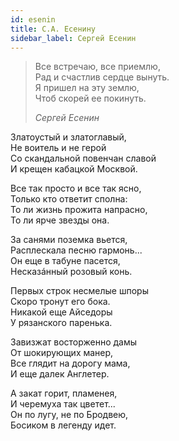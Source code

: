 ```yaml
---
id: esenin
title: С.А. Есенину
sidebar_label: Сергей Есенин
---
```


> Все встречаю, все приемлю,\
> Рад и счастлив сердце вынуть.\
> Я пришел на эту землю,\
> Чтоб скорей ее покинуть.
>
> *Сергей Есенин*

Златоустый и златоглавый,\
Не воитель и не герой\
Со скандальной повенчан славой\
И крещен кабацкой Москвой.

Все так просто и все так ясно,\
Только кто ответит сполна:\
То ли жизнь прожита напрасно,\
То ли ярче звезды она.

За санями поземка вьется,\
Расплескала песню гармонь...\
Он еще в табуне пасется,\
Несказáнный розовый конь.

Первых строк несмелые шпоры\
Скоро тронут его бока.\
Никакой еще Айседоры\
У рязанского паренька.

Завизжат восторженно дамы\
От шокирующих манер,\
Все глядит на дорогу мама,\
И еще далек Англетер.

А закат горит, пламенея,\
И черемуха так цветет... \
Он по лугу, не по Бродвею,\
Босиком в легенду идет.
